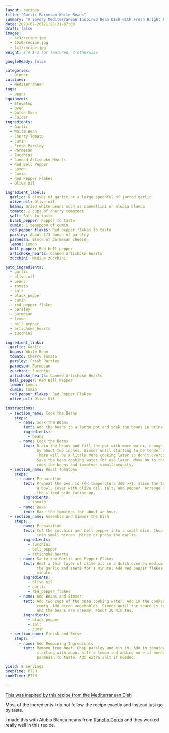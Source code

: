 ```yaml
---
layout: recipes
title: "Garlic Parmesan White Beans"
summary: "A Savory Mediterranean Inspired Bean Dish with Fresh Bright Flavors"
date: 2023-07-26T21:26:21-07:00
draft: false
images:
  - 4x3/recipe.jpg
  - 16x9/recipe.jpg
  - 1x1/recipe.jpg
weight: 2 # 1-3 for featured, 4 otherwise

googleReady: false

categories:
  - Dinner
cuisines:
  - Mediterranean
tags:
  - Beans
equipment:
  - Stovetop
  - Oven
  - Dutch Oven
  - Juicer
ingredients:
  - Garlic
  - White Bean
  - Cherry Tomato
  - Cumin
  - Fresh Parsley
  - Parmesan
  - Zucchini
  - Canned Artichoke Hearts
  - Red Bell Pepper
  - Lemon
  - Cumin
  - Red Pepper Flakes
  - Olive Oil

ingredient_labels:
  garlic: 6 cloves of garlic or a large spoonful of jarred garlic
  olive_oil: Olive oil
  beans: Dried white beans such as cannellini or alubia blanca
  tomato: 2 cups of cherry tomatoes
  salt: Salt to taste
  black_pepper: Pepper to taste
  cumin: 1 teaspoon of cumin
  red_pepper_flakes: Red pepper flakes to taste
  parsley: About 1/3 bunch of parsley
  parmesan: Block of parmesan cheese
  lemon: Lemon
  bell_pepper: Red bell pepper
  artichoke_hearts: Canned artichoke hearts
  zucchini: Medium zucchini

auto_ingredients:
  - garlic
  - olive_oil
  - beans
  - tomato
  - salt
  - black_pepper
  - cumin
  - red_pepper_flakes
  - parsley
  - parmesan
  - lemon
  - bell_pepper
  - artichoke_hearts
  - zucchini
  
ingredient_links:
  garlic: Garlic
  beans: White Bean
  tomato: Cherry Tomato
  parsley: Fresh Parsley
  parmesan: Parmesan
  zucchini: Zucchini
  artichoke_hearts: Canned Artichoke Hearts
  bell_pepper: Red Bell Pepper
  lemon: Lemon
  cumin: Cumin
  red_pepper_flakes: Red Pepper Flakes
  olive_oil: Olive Oil
  
instructions:
  - section_name: Cook the Beans
    steps:
      - name: Soak the Beans
        text: Add the beans to a large pot and soak the beans in brine for a few hours.
        ingredients:
          - beans
      - name: Cook the Beans
        text: Drain the beans and fill the pot with more water, enough to cover the beans
              by about two inches. Simmer until starting to be tender and almost done, about an hour. 
              There will be a little more cooking later so don't overcook to avoid mushy beans. 
              Save the bean cooking water for use later. Move on to the next step and 
              cook the beans and tomatoes simultaneously.
  - section_name: Roast Tomatoes
    steps:
      - name: Preparation
        text: Preheat the oven to {{< temperature 300 >}}. Slice the tomatoes in half and put them in 
              a bowl. Cover with olive oil, salt, and pepper. Arrange on a baking sheet with
              the sliced side facing up.
        ingredients:
          - tomato
      - name: Bake
        text: Bake the tomatoes for about an hour.
  - section_name: Assemble and Simmer the Dish
    steps:
      - name: Preparation
        text: Cut the zucchini and bell pepper into a small dice. Chop the artichoke hearts 
              into small pieces. Mince or press the garlic.
        ingredients:
          - zucchini
          - bell_pepper
          - artichoke_hearts
      - name: Sauté the Garlic and Pepper Flakes
        text: Heat a thin layer of olive oil in a dutch oven on medium heat. When hot add 
              the garlic and sauté for a minute. Add red pepper flakes and cook for another
              minute.
        ingredients:
          - olive_oil
          - garlic
          - red_pepper_flakes
      - name: Add Beans and Simmer
        text: Add two cups of the bean cooking water. Add in the cooked beans. Add pepper and
              cumin. Add diced vegetables. Simmer until the sauce is reduced and thick, 
              and the beans are creamy, about 30 minutes.
        ingredients:
          - black_pepper
          - salt
          - cumin
  - section_name: Finish and Serve
    steps:
      - name: Add Remaining Ingredients
        text: Remove from heat. Chop parsley and mix in. Add in tomatoes. Add lemon juice
              starting with about half a lemon and adding more if needed. Add shredded
              parmesan to taste. Add extra salt if needed.

yield: 8 servings
prepTime: PT2H
cookTime: PT2H

---
```


[This was inspired by this recipe from the Mediterranean Dish](https://www.themediterraneandish.com/white-beans-recipe/)

Most of the ingredients I do not follow the recipe exactly and instead just
go by taste.

I made this with Alubia Blanca beans from 
[Rancho Gordo](https://www.ranchogordo.com/collections/heirloom-beans/products/alubia-blanca-de-san-jose-iturbide)
and they worked really well in this recipe. 
